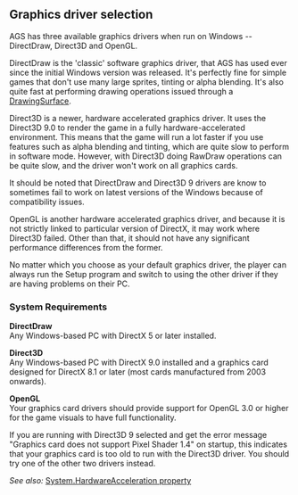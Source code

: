 ## Graphics driver selection

AGS has three available graphics drivers when run on Windows --
DirectDraw, Direct3D and OpenGL.

DirectDraw is the 'classic' software graphics driver, that AGS has used
ever since the initial Windows version was released. It's perfectly fine
for simple games that don't use many large sprites, tinting or alpha
blending. It's also quite fast at performing drawing operations issued
through a [DrawingSurface](DrawingSurface).

Direct3D is a newer, hardware accelerated graphics driver. It uses the
Direct3D 9.0 to render the game in a fully hardware-accelerated
environment. This means that the game will run a lot faster if you use
features such as alpha blending and tinting, which are quite slow to
perform in software mode. However, with Direct3D doing RawDraw
operations can be quite slow, and the driver won't work on all graphics
cards.

It should be noted that DirectDraw and Direct3D 9 drivers are know to
sometimes fail to work on latest versions of the Windows because of
compatibility issues.

OpenGL is another hardware accelerated graphics driver, and because it
is not strictly linked to particular version of DirectX, it may work
where Direct3D failed. Other than that, it should not have any
significant performance differences from the former.

No matter which you choose as your default graphics driver, the player
can always run the Setup program and switch to using the other driver if
they are having problems on their PC.

### System Requirements

**DirectDraw**<br>
Any Windows-based PC with DirectX 5 or later installed.

**Direct3D**<br>
Any Windows-based PC with DirectX 9.0 installed and a graphics card
designed for DirectX 8.1 or later (most cards manufactured from 2003
onwards).

**OpenGL**<br>
Your graphics card drivers should provide support for OpenGL 3.0 or
higher for the game visuals to have full functionality.

If you are running with Direct3D 9 selected and get the error message
"Graphics card does not support Pixel Shader 1.4" on startup, this
indicates that your graphics card is too old to run with the Direct3D
driver. You should try one of the other two drivers instead.

*See also:* [System.HardwareAcceleration property](System#systemhardwareacceleration)
